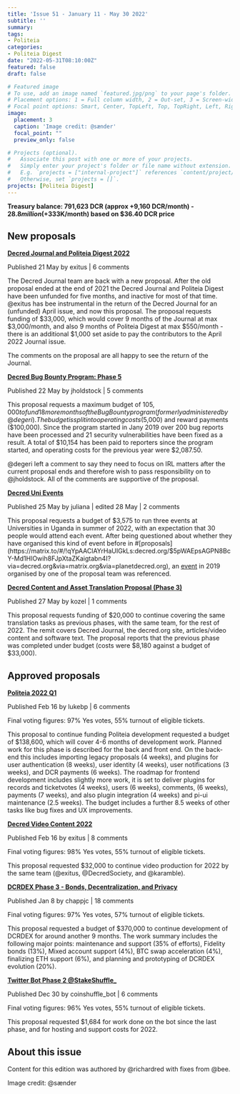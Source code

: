 ```yaml
---
title: 'Issue 51 - January 11 - May 30 2022'
subtitle: ''
summary: 
tags:
- Politeia
categories:
- Politeia Digest
date: "2022-05-31T08:10:00Z"
featured: false
draft: false

# Featured image
# To use, add an image named `featured.jpg/png` to your page's folder.
# Placement options: 1 = Full column width, 2 = Out-set, 3 = Screen-width
# Focal point options: Smart, Center, TopLeft, Top, TopRight, Left, Right, BottomLeft, Bottom, BottomRight
image:
  placement: 3
  caption: 'Image credit: @sænder'
  focal_point: ""
  preview_only: false

# Projects (optional).
#   Associate this post with one or more of your projects.
#   Simply enter your project's folder or file name without extension.
#   E.g. `projects = ["internal-project"]` references `content/project/deep-learning/index.md`.
#   Otherwise, set `projects = []`.
projects: [Politeia Digest]
---
```


**Treasury balance: 791,623 DCR (approx +9,160 DCR/month) - $28.8 million (+$333K/month) based on $36.40 DCR price**

## New proposals

**[Decred Journal and Politeia Digest 2022](https://proposals.decred.org/record/4fdef29)**

Published 21 May by exitus | 6 comments

The Decred Journal team are back with a new proposal. After the old proposal ended at the end of 2021 the Decred Journal and Politeia Digest have been unfunded for five months, and inactive for most of that time. @exitus has bee instrumental in the return of the Decred Journal for an (unfunded) April issue, and now this proposal. The proposal requests funding of $33,000, which would cover 9 months of the Journal at max $3,000/month, and also 9 months of Politeia Digest at max $550/month - there is an additional $1,000 set aside to pay the contributors to the April 2022 Journal issue.

The comments on the proposal are all happy to see the return of the Journal.

**[Decred Bug Bounty Program: Phase 5](https://proposals.decred.org/record/da2f32d)**

Published 22 May by jholdstock | 5 comments

This proposal requests a maximum budget of $105,000 to fund 18 more months of the Bug Bounty program (formerly administered by @degeri). The budget is split into operating costs ($5,000) and reward payments ($100,000). Since the program started in Jany 2019 over 200 bug reports have been processed and 21 security vulnerabilities have been fixed as a result. A total of $10,154 has been paid to reporters since the program started, and operating costs for the previous year were $2,087.50.

@degeri left a comment to say they need to focus on IRL matters after the current proposal ends and therefore wish to pass responsibility on to @jholdstock. All of the comments are supportive of the proposal.

**[Decred Uni Events](https://proposals.decred.org/record/6bdffcb)**

Published 25 May by juliana | edited 28 May | 2 comments

This proposal requests a budget of $3,575 to run three events at Universities in Uganda in summer of 2022, with an expectation that 30 people would attend each event. After being questioned about whether they have organised this kind of event before in #[proposals](https://matrix.to/#/!qYpAAClAYrHaUIGkLs:decred.org/$5pWAEpsAGPN8BcY-Md1HIOwih8FJpXtaZKaigtabn4I?via=decred.org&via=matrix.org&via=planetdecred.org), an [event](https://github.com/decredcommunity/events/blob/master/reports/20191130-decred-meetup-kampala-uganda.md) in 2019 organised by one of the proposal team was referenced. 

**[Decred Content and Asset Translation Proposal (Phase 3)](https://proposals.decred.org/record/7057e0b)**

Published 27 May by kozel | 1 comments

This proposal requests funding of $20,000 to continue covering the same translation tasks as previous phases, with the same team, for the rest of 2022. The remit covers Decred Journal, the decred.org site, articles/video content and software text. The proposal reports that the previous phase was completed under budget (costs were $8,180 against a budget of $33,000).

## Approved proposals

**[Politeia 2022 Q1](https://proposals.decred.org/record/4475472)**

Published Feb 16 by lukebp | 6 comments

Final voting figures: 97% Yes votes, 55% turnout of eligible tickets.

This proposal to continue funding Politeia development requested a budget of $138,600, which will cover 4-6 months of development work. Planned work for this phase is described for the back and front end. On the back-end this includes importing legacy proposals (4 weeks), and plugins for user authentication (8 weeks), user identity (4 weeks), user notifications (3 weeks), and DCR payments (6 weeks). The roadmap for frontend development includes slightly more work, it is set to deliver plugins for records and ticketvotes (4 weeks), users (6 weeks), comments, (6 weeks), payments (7 weeks), and also plugin integration (4 weeks) and pi-ui maintenance (2.5 weeks). The budget includes a further 8.5 weeks of other tasks like bug fixes and UX improvements.

**[Decred Video Content 2022](https://proposals.decred.org/record/6e9b633)**

Published Feb 16 by exitus | 8 comments

Final voting figures: 98% Yes votes, 55% turnout of eligible tickets.

This proposal requested $32,000 to continue video production for 2022 by the same team (@exitus, @DecredSociety, and @karamble).

**[DCRDEX Phase 3 - Bonds, Decentralization, and Privacy](https://proposals.decred.org/record/3326c82)**

Published Jan 8 by chappjc | 18 comments

Final voting figures: 97% Yes votes, 57% turnout of eligible tickets.

This proposal requested a budget of $370,000 to continue development of DCRDEX for around another 9 months. The work summary includes the following major points: maintenance and support (35% of efforts), Fidelity bonds (13%), Mixed account support (4%), BTC swap acceleration (4%), finalizing ETH support (6%), and planning and prototyping of DCRDEX evolution (20%).

**[Twitter Bot Phase 2 @StakeShuffle_](https://proposals.decred.org/record/1a290d8)**

Published Dec 30 by coinshuffle_bot | 6 comments

Final voting figures: 96% Yes votes, 55% turnout of eligible tickets.

This proposal requested $1,684 for work done on the bot since the last phase, and for hosting and support costs for 2022.

## About this issue

Content for this edition was authored by @richardred with fixes from @bee.

Image credit: @sænder

